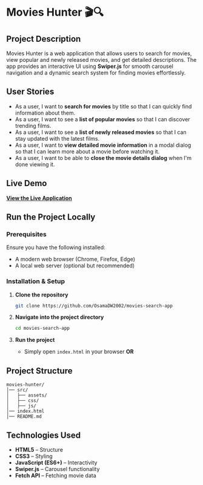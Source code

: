 # Movies Hunter 🎬🔍

## Project Description
Movies Hunter is a web application that allows users to search for movies, view popular and newly released movies, and get detailed descriptions. The app provides an interactive UI using **Swiper.js** for smooth carousel navigation and a dynamic search system for finding movies effortlessly.

## User Stories
-  As a user, I want to **search for movies** by title so that I can quickly find information about them.
- As a user, I want to see a **list of popular movies** so that I can discover trending films.
-  As a user, I want to see a **list of newly released movies** so that I can stay updated with the latest films.
-  As a user, I want to **view detailed movie information** in a modal dialog so that I can learn more about a movie before watching it.
-  As a user, I want to be able to **close the movie details dialog** when I'm done viewing it.

## Live Demo
 **[View the Live Application](https://osamadw2002.github.io/movies-search-app/)** 

## Run the Project Locally

### Prerequisites
Ensure you have the following installed:
- A modern web browser (Chrome, Firefox, Edge)
- A local web server (optional but recommended)

### Installation & Setup

1. **Clone the repository**
   ```sh
   git clone https://github.com/OsamaDW2002/movies-search-app
   ```

2. **Navigate into the project directory**
   ```sh
   cd movies-search-app
   ```

3. **Run the project**
   - Simply open `index.html` in your browser **OR**

## Project Structure
```
movies-hunter/
│── src/
│   ├── assets/        
│   ├── css/           
│   ├── js/            
│── index.html         
│── README.md         
```

## Technologies Used
- **HTML5** – Structure
- **CSS3** – Styling
- **JavaScript (ES6+)** – Interactivity
- **Swiper.js** – Carousel functionality
- **Fetch API** – Fetching movie data
